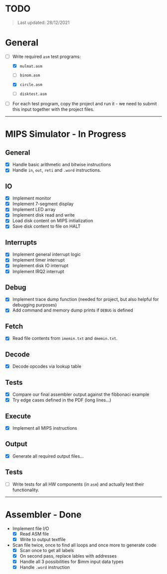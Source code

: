 # TODO
> Last updated: 28/12/2021

# General
* [ ] Write required `asm` test programs:
    * [x] `mulmat.asm`
    * [ ] `binom.asm`
    * [x] `circle.asm`
    * [ ] `disktest.asm`


* [ ] For each test program, copy the project and run it - we need to submit this input together with the project files.

___________________

# MIPS Simulator - In Progress
## General
* [x] Handle basic arithmetic and bitwise instructions
* [x] Handle `in`, `out`, `reti` and `.word` instructions.

## IO
* [x] Implement monitor
* [x] Implement 7-segment display
* [x] Implement LED array
* [x] Implement disk read and write
* [x] Load disk content on MIPS initialization
* [x] Save disk content to file on HALT

## Interrupts
* [x] Implement general interrupt logic
* [x] Implement timer interrupt
* [x] Implement disk IO interrupt
* [x] Implement IRQ2 interrupt

## Debug
* [x] Implement trace dump function (needed for project, but also helpful for debugging purposes)
* [x] Add command and memory dump prints if `DEBUG` is defined

## Fetch
* [x] Read file contents from `imemin.txt` and `dmemin.txt`.
## Decode
* [x] Decode opcodes via lookup table

## Tests
* [x] Compare our final assembler output against the fibbonaci example
* [x] Try edge cases defined in the PDF (long lines...)

## Execute
* [x] Implement all MIPS instructions

## Output
* [x] Generate all required output files...

## Tests
* [ ] Write tests for all HW components (in `asm`) and actually test their functionality.

_________________________

# Assembler - Done
* Implement file I/O
  * [x] Read ASM file
  * [x] Write to output textfile
* Scan file twice, once to find all loops and once more to generate code
  * [x] Scan once to get all labels
  * [x] On second pass, replace lables with addresses
  * [x] Handle all 3 possibilities for $imm input data types
  * [x] Handle `.word` instruction
